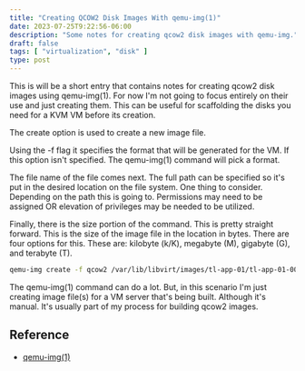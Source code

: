```yaml
---
title: "Creating QCOW2 Disk Images With qemu-img(1)"
date: 2023-07-25T9:22:56-06:00
description: "Some notes for creating qcow2 disk images with qemu-img."
draft: false
tags: [ "virtualization", "disk" ]
type: post
---
```


This is will be a short entry that contains notes for creating qcow2 disk
images using qemu-img(1). For now I'm not going to focus entirely on
their use and just creating them. This can be useful for scaffolding the
disks you need for a KVM VM before its creation.

The create option is used to create a new image file. 

Using the -f flag it specifies the format that will be generated for the
VM. If this option isn't specified. The qemu-img(1) command will pick a
format. 

The file name of the file comes next. The full path can be specified so
it's put in the desired location on the file system. One thing to
consider. Depending on the path this is going to. Permissions may need
to be assigned OR elevation of privileges may be needed to be utilized.

Finally, there is the size portion of the command. This is pretty
straight forward. This is the size of the image file in the location in
bytes. There are four options for this. These are: kilobyte (k/K),
megabyte (M), gigabyte (G), and terabyte (T).

```sh
qemu-img create -f qcow2 /var/lib/libvirt/images/tl-app-01/tl-app-01-00.qcow2 16G
```

The qemu-img(1) command can do a lot. But, in this scenario I'm just
creating image file(s) for a VM server that's being built. Although it's
manual. It's usually part of my process for building qcow2 images.

## Reference

- [qemu-img(1)](https://qemu.readthedocs.io/en/latest/tools/qemu-img.html)

